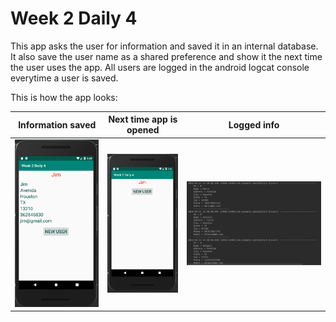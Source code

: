 # Week 2 Daily 4

This app asks the user for information and saved it in an internal database. It also save the user name as a shared preference and show it the next time the user uses the app. All users are logged in the android logcat console everytime a user is saved.

This is how the app looks:

| Information saved | Next time app is opened | Logged info  | 
| :---: | :---: | :---: |
| ![alt text][img1] | ![alt text][img2] | ![alt text][img3] |

[img1]: https://github.com/a00512098/screenshots/blob/master/week2day4/Saved%20user.PNG?raw=true "Image 1"
[img2]: https://github.com/a00512098/screenshots/blob/master/week2day4/saved%20user%202.PNG?raw=true "Image 2"
[img3]: https://github.com/a00512098/screenshots/blob/master/week2day4/log%20users.PNG?raw=true "Image 3"
